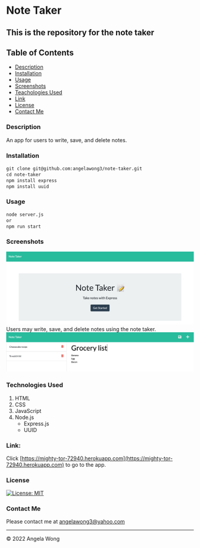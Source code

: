# Note Taker

## This is the repository for the note taker

## Table of Contents

- [Description](#description)
- [Installation](#installation)
- [Usage](#usage)
- [Screenshots](#screenshots)
- [Teachologies Used](#technologies-used)
- [Link](#link)
- [License](#license)
- [Contact Me](#contact-me)

### Description

An app for users to write, save, and delete notes.

### Installation

```
git clone git@github.com:angelawong3/note-taker.git
cd note-taker
npm install express
npm install uuid
```

### Usage

```
node server.js
or
npm run start
```

### Screenshots

![screenshot1](/public/assets/img/UI.png)
Users may write, save, and delete notes using the note taker.
![screenshot2](/public/assets/img/notes.png)

### Technologies Used

1. HTML
2. CSS
3. JavaScript
4. Node.js
   - Express.js
   - UUID

### Link:

Click [https://mighty-tor-72940.herokuapp.com](https://mighty-tor-72940.herokuapp.com) to go to the app.

### License

[![License: MIT](https://img.shields.io/badge/license-MIT-green)](https://opensource.org/licenses/MIT)

### Contact Me

Please contact me at angelawong3@yahoo.com

---

© 2022 Angela Wong
